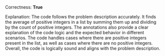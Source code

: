 Correctness: **True**

Explanation: 
The code follows the problem description accurately. It finds the average of positive integers in a list by summing them up and dividing by the count of positive integers. The annotations also provide a clear explanation of the code logic and the expected behavior in different scenarios. The code handles cases where there are positive integers present in the list, as well as cases where there are no positive integers. Overall, the code is logically sound and aligns with the problem description.